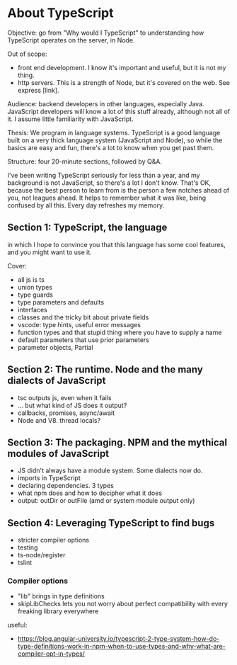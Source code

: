 # About TypeScript

Objective: go from "Why would I TypeScript" to understanding how TypeScript operates on the server, in Node.

Out of scope: 
-   front end development. I know it's important and useful, but it is not my thing.
-   http servers. This is a strength of Node, but it's covered on the web. See express [link].

Audience: backend developers in other languages, especially Java. JavaScript developers will know a lot of this stuff already, although not all of it. I assume little familiarity with JavaScript.

Thesis: We program in language systems. TypeScript is a good language built on a very thick language system (JavaScript and Node), so while the basics are easy and fun, there's a lot to know when you get past them.

Structure: four 20-minute sections, followed by Q&A.

I've been writing TypeScript seriously for less than a year, and my background is not JavaScript, so there's a lot I don't know. That's OK, because the best person to learn from is the person a few notches ahead of you, not leagues ahead. It helps to remember what it was like, being confused by all this. Every day refreshes my memory.

## Section 1: TypeScript, the language

in which I hope to convince you that this language has some cool features, and you might want to use it.

Cover:
-   all js is ts
-   union types
-   type guards
-   type parameters and defaults
-   interfaces
-   classes and the tricky bit about private fields
-   vscode: type hints, useful error messages
-   function types and that stupid thing where you have to supply a name
-   default parameters that use prior parameters
-   parameter objects, Partial

## Section 2: The runtime. Node and the many dialects of JavaScript

-   tsc outputs js, even when it fails
-   ... but what kind of JS does it output?
-   callbacks, promises, async/await
-   Node and V8. thread locals?

## Section 3: The packaging. NPM and the mythical modules of JavaScript

-   JS didn't always have a module system. Some dialects now do.
-   imports in TypeScript
-   declaring dependencies. 3 types
-   what npm does and how to decipher what it does
-   output: outDir or outFile (amd or system module output only)

## Section 4: Leveraging TypeScript to find bugs

-   stricter compiler options
-   testing
   -   ts-node/register
-   tslint
### Compiler options
-   "lib" brings in type definitions
-   skipLibChecks lets you not worry about perfect compatibility with every freaking library everywhere


useful:
-   https://blog.angular-university.io/typescript-2-type-system-how-do-type-definitions-work-in-npm-when-to-use-types-and-why-what-are-compiler-opt-in-types/